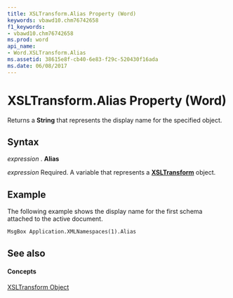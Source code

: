 ```yaml
---
title: XSLTransform.Alias Property (Word)
keywords: vbawd10.chm76742658
f1_keywords:
- vbawd10.chm76742658
ms.prod: word
api_name:
- Word.XSLTransform.Alias
ms.assetid: 38615e8f-cb40-6e83-f29c-520430f16ada
ms.date: 06/08/2017
---
```



# XSLTransform.Alias Property (Word)

Returns a  **String** that represents the display name for the specified object.


## Syntax

 _expression_ . **Alias**

 _expression_ Required. A variable that represents a **[XSLTransform](Word.XSLTransform.md)** object.


## Example

The following example shows the display name for the first schema attached to the active document.


```vb
MsgBox Application.XMLNamespaces(1).Alias
```


## See also


#### Concepts


[XSLTransform Object](Word.XSLTransform.md)

